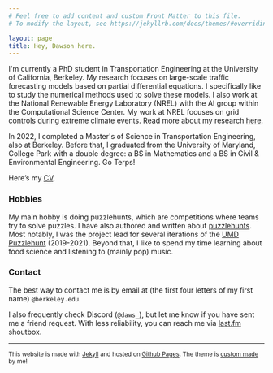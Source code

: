 ```yaml
---
# Feel free to add content and custom Front Matter to this file.
# To modify the layout, see https://jekyllrb.com/docs/themes/#overriding-theme-defaults

layout: page
title: Hey, Dawson here.
---
```

I'm currently a PhD student in Transportation Engineering at the University of California, Berkeley. My research focuses on large-scale traffic forecasting models based on partial differential equations. I specifically like to study the numerical methods used to solve these models. I also work at the National Renewable Energy Laboratory (NREL) with the AI group within the Computational Science Center. My work at NREL focuses on grid controls during extreme climate events. Read more about my research [here](/projects/).

In 2022, I completed a Master's of Science in Transportation Engineering, also at Berkeley. Before that, I graduated from the University of Maryland, College Park with a double degree: a BS in Mathematics and a BS in Civil & Environmental Engineering. Go Terps!

Here’s my [CV](assets/dawsonDo_CV_grad.pdf).

### Hobbies

My main hobby is doing puzzlehunts, which are competitions where teams try to solve puzzles. I have also authored and written about [puzzlehunts](/puzzles/). Most notably, I was the project lead for several iterations of the [UMD Puzzlehunt](https://2021.umdpuzzle.club/) (2019-2021). Beyond that, I like to spend my time learning about food science and listening to (mainly pop) music.

### Contact

The best way to contact me is by email at (the first four letters of my first name) `@berkeley.edu`.

I also frequently check Discord (`@daws_`), but let me know if you have sent me a friend request. With less reliability, you can reach me via [last.fm](https://www.last.fm/user/dawsondo) shoutbox.

------

<sup>This website is made with [Jekyll](https://jekyllrb.com/) and hosted on [Github Pages](https://pages.github.com/). The theme is [custom made](/other/2024/05/26/site-theme.html) by me!</sup>
